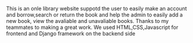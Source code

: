 This is an onle library website suppotd the user to easily make an account and borrow,search or return the book and
help the admin to easily add a new book, view the avaliable and unavaliable books.
Thanks to my teammates to making a great work.
We used HTML,CSS,Javascript for frontend and Django framework on the backend side
